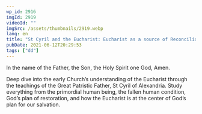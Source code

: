 ```yaml
---
wp_id: 2916
imgId: 2919
videoId: ""
imgSrc: /assets/thumbnails/2919.webp
lang: en
title: "St Cyril and the Eucharist: Eucharist as a source of Reconciliation by Fr. Anthony Mourad"
pubDate: 2021-06-12T20:29:53
tags: ["dd"]
---
```


<p>In the name of the Father, the Son, the Holy Spirit one God, Amen.</p>
<p>Deep dive into the early Church’s understanding of the Eucharist through the teachings of the Great Patristic Father, St Cyril of Alexandria. Study everything from the primordial human being, the fallen human condition, God’s plan of restoration, and how the Eucharist is at the center of God’s plan for our salvation.</p>
